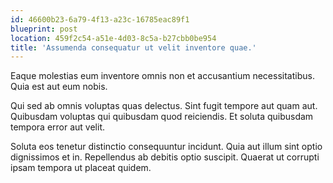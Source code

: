 ```yaml
---
id: 46600b23-6a79-4f13-a23c-16785eac89f1
blueprint: post
location: 459f2c54-a51e-4d03-8c5a-b27cbb0be954
title: 'Assumenda consequatur ut velit inventore quae.'
---
```

Eaque molestias eum inventore omnis non et accusantium necessitatibus. Quia est aut eum nobis.

Qui sed ab omnis voluptas quas delectus. Sint fugit tempore aut quam aut. Quibusdam voluptas qui quibusdam quod reiciendis. Et soluta quibusdam tempora error aut velit.

Soluta eos tenetur distinctio consequuntur incidunt. Quia aut illum sint optio dignissimos et in. Repellendus ab debitis optio suscipit. Quaerat ut corrupti ipsam tempora ut placeat quidem.